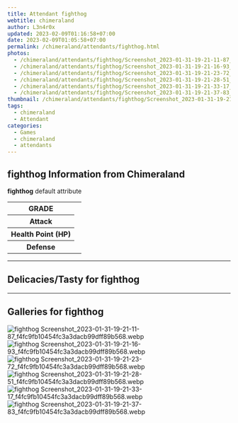 ```yaml
---
title: Attendant fighthog
webtitle: chimeraland
author: L3n4r0x
updated: 2023-02-09T01:16:58+07:00
date: 2023-02-09T01:05:58+07:00
permalink: /chimeraland/attendants/fighthog.html
photos:
  - /chimeraland/attendants/fighthog/Screenshot_2023-01-31-19-21-11-87_f4fc9fb10454fc3a3dacb99dff89b568.webp
  - /chimeraland/attendants/fighthog/Screenshot_2023-01-31-19-21-16-93_f4fc9fb10454fc3a3dacb99dff89b568.webp
  - /chimeraland/attendants/fighthog/Screenshot_2023-01-31-19-21-23-72_f4fc9fb10454fc3a3dacb99dff89b568.webp
  - /chimeraland/attendants/fighthog/Screenshot_2023-01-31-19-21-28-51_f4fc9fb10454fc3a3dacb99dff89b568.webp
  - /chimeraland/attendants/fighthog/Screenshot_2023-01-31-19-21-33-17_f4fc9fb10454fc3a3dacb99dff89b568.webp
  - /chimeraland/attendants/fighthog/Screenshot_2023-01-31-19-21-37-83_f4fc9fb10454fc3a3dacb99dff89b568.webp
thumbnail: /chimeraland/attendants/fighthog/Screenshot_2023-01-31-19-21-11-87_f4fc9fb10454fc3a3dacb99dff89b568.webp
tags:
  - chimeraland
  - Attendant
categories:
  - Games
  - chimeraland
  - attendants
---
```


<section id="bootstrap-wrapper"><link rel="stylesheet" href="https://rawcdn.githack.com/dimaslanjaka/Web-Manajemen/870a349/css/bootstrap-5-3-0-alpha3-wrapper.css"/><h2 id="attribute">fighthog Information from Chimeraland</h2><p><b>fighthog</b> default attribute <table><tr><th>GRADE</th><td></td></tr><tr><th>Attack</th><td></td></tr><tr><th>Health Point (HP)</th><td></td></tr><tr><th>Defense</th><td></td></tr></table></p><hr/><h2 id="delicacies">Delicacies/Tasty for fighthog</h2><div class="bg-dark text-light"></div><hr/><div id="gallery"><h2>Galleries for fighthog</h2><div class="row"><div class="col-lg-6 col-12"><img src="/chimeraland/attendants/fighthog/Screenshot_2023-01-31-19-21-11-87_f4fc9fb10454fc3a3dacb99dff89b568.webp" alt="fighthog Screenshot_2023-01-31-19-21-11-87_f4fc9fb10454fc3a3dacb99dff89b568.webp"/></div><div class="col-lg-6 col-12"><img src="/chimeraland/attendants/fighthog/Screenshot_2023-01-31-19-21-16-93_f4fc9fb10454fc3a3dacb99dff89b568.webp" alt="fighthog Screenshot_2023-01-31-19-21-16-93_f4fc9fb10454fc3a3dacb99dff89b568.webp"/></div><div class="col-lg-6 col-12"><img src="/chimeraland/attendants/fighthog/Screenshot_2023-01-31-19-21-23-72_f4fc9fb10454fc3a3dacb99dff89b568.webp" alt="fighthog Screenshot_2023-01-31-19-21-23-72_f4fc9fb10454fc3a3dacb99dff89b568.webp"/></div><div class="col-lg-6 col-12"><img src="/chimeraland/attendants/fighthog/Screenshot_2023-01-31-19-21-28-51_f4fc9fb10454fc3a3dacb99dff89b568.webp" alt="fighthog Screenshot_2023-01-31-19-21-28-51_f4fc9fb10454fc3a3dacb99dff89b568.webp"/></div><div class="col-lg-6 col-12"><img src="/chimeraland/attendants/fighthog/Screenshot_2023-01-31-19-21-33-17_f4fc9fb10454fc3a3dacb99dff89b568.webp" alt="fighthog Screenshot_2023-01-31-19-21-33-17_f4fc9fb10454fc3a3dacb99dff89b568.webp"/></div><div class="col-lg-6 col-12"><img src="/chimeraland/attendants/fighthog/Screenshot_2023-01-31-19-21-37-83_f4fc9fb10454fc3a3dacb99dff89b568.webp" alt="fighthog Screenshot_2023-01-31-19-21-37-83_f4fc9fb10454fc3a3dacb99dff89b568.webp"/></div></div></div></section>